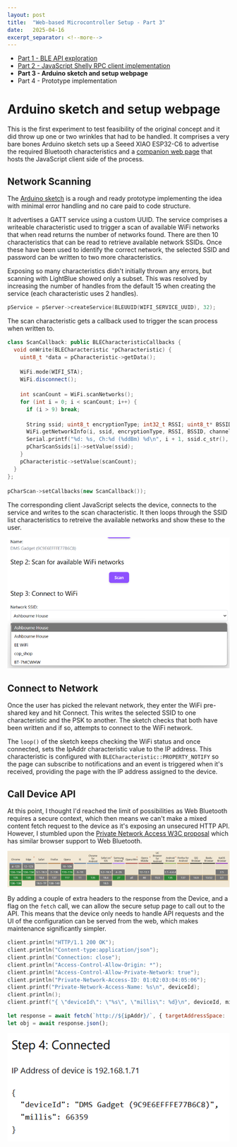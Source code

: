```yaml
---
layout: post
title:  "Web-based Microcontroller Setup - Part 3"
date:   2025-04-16
excerpt_separator: <!--more-->
---
```


* [Part 1 - BLE API exploration](/2025-04-15-web-based-microcontroller-setup-part-1)
* [Part 2 - JavaScript Shelly RPC client implementation](/2025-04-16-web-based-microcontroller-setup-part-2)
* **Part 3 - Arduino sketch and setup webpage**
* Part 4 - Prototype implementation

Arduino sketch and setup webpage
================================
This is the first experiment to test feasibility of the original concept and it did throw up one or two wrinkles that had to be handled. It comprises a very bare bones Arduino sketch sets up a Seeed XIAO ESP32-C6 to advertise the required Bluetooth characteristics and a [companion web page](https://darranshepherd.co.uk/WebBTuC/experiment3.html) that hosts the JavaScript client side of the process.

<!--more-->

Network Scanning
--------------

The [Arduino sketch](https://github.com/DarranShepherd/WebBTuC/blob/main/experiment3/experiment3.ino) is a rough and ready prototype implementing the idea with minimal error handling and no care paid to code structure.

It advertises a GATT service using a custom UUID. The service comprises a writeable characteristic used to trigger a scan of available WiFi networks that when read returns the number of networks found. There are then 10 characteristics that can be read to retrieve available network SSIDs. Once these have been used to identify the correct network, the selected SSID and password can be written to two more characteristics.

Exposing so many characteristics didn't initially thrown any errors, but scanning with LightBlue showed only a subset. This was resolved by increasing the number of handles from the default 15 when creating the service (each characteristic uses 2 handles).

```cpp
pService = pServer->createService(BLEUUID(WIFI_SERVICE_UUID), 32);
```

The scan characteristic gets a callback used to trigger the scan process when written to.
```cpp
class ScanCallback: public BLECharacteristicCallbacks {
  void onWrite(BLECharacteristic *pCharacteristic) {
    uint8_t *data = pCharacteristic->getData();

    WiFi.mode(WIFI_STA);
    WiFi.disconnect();

    int scanCount = WiFi.scanNetworks();
    for (int i = 0; i < scanCount; i++) {
      if (i > 9) break;

      String ssid; uint8_t encryptionType; int32_t RSSI; uint8_t* BSSID; int32_t channel;
      WiFi.getNetworkInfo(i, ssid, encryptionType, RSSI, BSSID, channel);
      Serial.printf("%d: %s, Ch:%d (%ddBm) %d\n", i + 1, ssid.c_str(), channel, RSSI, encryptionType);
      pCharScanSsids[i]->setValue(ssid);
    }
    pCharacteristic->setValue(scanCount);
  }
};

pCharScan->setCallbacks(new ScanCallback());
```

The corresponding client JavaScript selects the device, connects to the service and writes to the scan characteristic. It then loops through the SSID list characteristics to retreive the available networks and show these to the user.

![Available networks](/img/setup-experiment3-scan.png)

Connect to Network
------------------
Once the user has picked the relevant network, they enter the WiFi pre-shared key and hit Connect. This writes the selected SSID to one characteristic and the PSK to another. The sketch checks that both have been written and if so, attempts to connect to the WiFi network.

The `loop()` of the sketch keeps checking the WiFi status and once connected, sets the IpAddr characteristic value to the IP address. This characteristic is configured with `BLECharacteristic::PROPERTY_NOTIFY` so the page can subscribe to notifications and an event is triggered when it's received, providing the page with the IP address assigned to the device.

Call Device API
---------------
At this point, I thought I'd reached the limit of possibilities as Web Bluetooth requires a secure context, which then means we can't make a mixed content fetch request to the device as it's exposing an unsecured HTTP API. However, I stumbled upon the [Private Network Access W3C proposal](https://wicg.github.io/private-network-access/) which has similar browser support to Web Bluetooth.

![CanIUse for Web Bluetooth and targetAddressSpace](/img/setup-experiment3-caniuse.png)

By adding a couple of extra headers to the response from the Device, and a flag on the `fetch` call, we can allow the secure setup page to call out to the API. This means that the device only needs to handle API requests and the UI of the configuration can be served from the web, which makes maintenance significantly simpler.

```cpp
client.println("HTTP/1.1 200 OK");
client.println("Content-type:application/json");
client.println("Connection: close");
client.println("Access-Control-Allow-Origin: *");
client.println("Access-Control-Allow-Private-Network: true");
client.println("Private-Network-Access-ID: 01:02:03:04:05:06");
client.printf("Private-Network-Access-Name: %s\n", deviceId);
client.println();
client.printf("{ \"deviceId\": \"%s\", \"millis\": %d}\n", deviceId, millis());
```

```javascript
let response = await fetch(`http://${ipAddr}/`, { targetAddressSpace: 'private' });
let obj = await response.json();
```

![API response](/img/setup-experiment3-api.png)